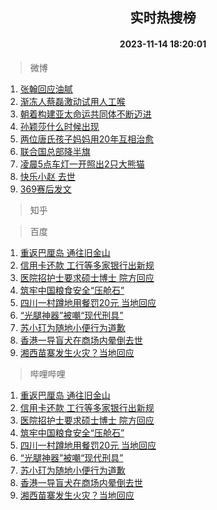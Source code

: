 <div align="center"><h2>实时热搜榜</h2><h4>2023-11-14 18:20:01</h4></div>

> 微博  

1. [张翰回应油腻](https://s.weibo.com/weibo?q=%23%E5%BC%A0%E7%BF%B0%E5%9B%9E%E5%BA%94%E6%B2%B9%E8%85%BB%23&t=31&band_rank=1&Refer=top)<br />
2. [渐冻人蔡磊激动试用人工喉](https://s.weibo.com/weibo?q=%23%E6%B8%90%E5%86%BB%E4%BA%BA%E8%94%A1%E7%A3%8A%E6%BF%80%E5%8A%A8%E8%AF%95%E7%94%A8%E4%BA%BA%E5%B7%A5%E5%96%89%23&t=31&band_rank=2&Refer=top)<br />
3. [朝着构建亚太命运共同体不断迈进](https://s.weibo.com/weibo?q=%23%E6%9C%9D%E7%9D%80%E6%9E%84%E5%BB%BA%E4%BA%9A%E5%A4%AA%E5%91%BD%E8%BF%90%E5%85%B1%E5%90%8C%E4%BD%93%E4%B8%8D%E6%96%AD%E8%BF%88%E8%BF%9B%23&t=31&band_rank=3&Refer=top)<br />
4. [孙颖莎什么时候出现](https://s.weibo.com/weibo?q=%E5%AD%99%E9%A2%96%E8%8E%8E%E4%BB%80%E4%B9%88%E6%97%B6%E5%80%99%E5%87%BA%E7%8E%B0&t=31&band_rank=4&Refer=top)<br />
5. [两位唐氏孩子妈妈用20年互相治愈](https://s.weibo.com/weibo?q=%23%E4%B8%A4%E4%BD%8D%E5%94%90%E6%B0%8F%E5%AD%A9%E5%AD%90%E5%A6%88%E5%A6%88%E7%94%A820%E5%B9%B4%E4%BA%92%E7%9B%B8%E6%B2%BB%E6%84%88%23&t=31&band_rank=5&Refer=top)<br />
6. [联合国总部降半旗](https://s.weibo.com/weibo?q=%23%E8%81%94%E5%90%88%E5%9B%BD%E6%80%BB%E9%83%A8%E9%99%8D%E5%8D%8A%E6%97%97%23&t=31&band_rank=6&Refer=top)<br />
7. [凌晨5点车灯一开照出2只大熊猫](https://s.weibo.com/weibo?q=%23%E5%87%8C%E6%99%A85%E7%82%B9%E8%BD%A6%E7%81%AF%E4%B8%80%E5%BC%80%E7%85%A7%E5%87%BA2%E5%8F%AA%E5%A4%A7%E7%86%8A%E7%8C%AB%23&t=31&band_rank=7&Refer=top)<br />
8. [快乐小赵 去世](https://s.weibo.com/weibo?q=%E5%BF%AB%E4%B9%90%E5%B0%8F%E8%B5%B5%20%E5%8E%BB%E4%B8%96&t=31&band_rank=8&Refer=top)<br />
9. [369赛后发文](https://s.weibo.com/weibo?q=369%E8%B5%9B%E5%90%8E%E5%8F%91%E6%96%87&t=31&band_rank=9&Refer=top)<br />

> 知乎  


> 百度  

1. [重返巴厘岛 通往旧金山](https://www.baidu.com/s?wd=%E9%87%8D%E8%BF%94%E5%B7%B4%E5%8E%98%E5%B2%9B+%E9%80%9A%E5%BE%80%E6%97%A7%E9%87%91%E5%B1%B1&sa=fyb_news&rsv_dl=fyb_news)<br />
2. [信用卡还款 工行等多家银行出新规](https://www.baidu.com/s?wd=%E4%BF%A1%E7%94%A8%E5%8D%A1%E8%BF%98%E6%AC%BE+%E5%B7%A5%E8%A1%8C%E7%AD%89%E5%A4%9A%E5%AE%B6%E9%93%B6%E8%A1%8C%E5%87%BA%E6%96%B0%E8%A7%84&sa=fyb_news&rsv_dl=fyb_news)<br />
3. [医院招护士要求硕士博士 院方回应](https://www.baidu.com/s?wd=%E5%8C%BB%E9%99%A2%E6%8B%9B%E6%8A%A4%E5%A3%AB%E8%A6%81%E6%B1%82%E7%A1%95%E5%A3%AB%E5%8D%9A%E5%A3%AB+%E9%99%A2%E6%96%B9%E5%9B%9E%E5%BA%94&sa=fyb_news&rsv_dl=fyb_news)<br />
4. [筑牢中国粮食安全“压舱石”](https://www.baidu.com/s?wd=%E7%AD%91%E7%89%A2%E4%B8%AD%E5%9B%BD%E7%B2%AE%E9%A3%9F%E5%AE%89%E5%85%A8%E2%80%9C%E5%8E%8B%E8%88%B1%E7%9F%B3%E2%80%9D&sa=fyb_news&rsv_dl=fyb_news)<br />
5. [四川一村蹲地用餐罚20元 当地回应](https://www.baidu.com/s?wd=%E5%9B%9B%E5%B7%9D%E4%B8%80%E6%9D%91%E8%B9%B2%E5%9C%B0%E7%94%A8%E9%A4%90%E7%BD%9A20%E5%85%83+%E5%BD%93%E5%9C%B0%E5%9B%9E%E5%BA%94&sa=fyb_news&rsv_dl=fyb_news)<br />
6. [“光腿神器”被嘲“现代刑具”](https://www.baidu.com/s?wd=%E2%80%9C%E5%85%89%E8%85%BF%E7%A5%9E%E5%99%A8%E2%80%9D%E8%A2%AB%E5%98%B2%E2%80%9C%E7%8E%B0%E4%BB%A3%E5%88%91%E5%85%B7%E2%80%9D&sa=fyb_news&rsv_dl=fyb_news)<br />
7. [苏小玎为随地小便行为道歉](https://www.baidu.com/s?wd=%E8%8B%8F%E5%B0%8F%E7%8E%8E%E4%B8%BA%E9%9A%8F%E5%9C%B0%E5%B0%8F%E4%BE%BF%E8%A1%8C%E4%B8%BA%E9%81%93%E6%AD%89&sa=fyb_news&rsv_dl=fyb_news)<br />
8. [香港一导盲犬在商场内晕倒去世](https://www.baidu.com/s?wd=%E9%A6%99%E6%B8%AF%E4%B8%80%E5%AF%BC%E7%9B%B2%E7%8A%AC%E5%9C%A8%E5%95%86%E5%9C%BA%E5%86%85%E6%99%95%E5%80%92%E5%8E%BB%E4%B8%96&sa=fyb_news&rsv_dl=fyb_news)<br />
9. [湘西苗寨发生火灾？当地回应](https://www.baidu.com/s?wd=%E6%B9%98%E8%A5%BF%E8%8B%97%E5%AF%A8%E5%8F%91%E7%94%9F%E7%81%AB%E7%81%BE%EF%BC%9F%E5%BD%93%E5%9C%B0%E5%9B%9E%E5%BA%94&sa=fyb_news&rsv_dl=fyb_news)<br />

> 哔哩哔哩  

1. [重返巴厘岛 通往旧金山](https://www.baidu.com/s?wd=%E9%87%8D%E8%BF%94%E5%B7%B4%E5%8E%98%E5%B2%9B+%E9%80%9A%E5%BE%80%E6%97%A7%E9%87%91%E5%B1%B1&sa=fyb_news&rsv_dl=fyb_news)<br />
2. [信用卡还款 工行等多家银行出新规](https://www.baidu.com/s?wd=%E4%BF%A1%E7%94%A8%E5%8D%A1%E8%BF%98%E6%AC%BE+%E5%B7%A5%E8%A1%8C%E7%AD%89%E5%A4%9A%E5%AE%B6%E9%93%B6%E8%A1%8C%E5%87%BA%E6%96%B0%E8%A7%84&sa=fyb_news&rsv_dl=fyb_news)<br />
3. [医院招护士要求硕士博士 院方回应](https://www.baidu.com/s?wd=%E5%8C%BB%E9%99%A2%E6%8B%9B%E6%8A%A4%E5%A3%AB%E8%A6%81%E6%B1%82%E7%A1%95%E5%A3%AB%E5%8D%9A%E5%A3%AB+%E9%99%A2%E6%96%B9%E5%9B%9E%E5%BA%94&sa=fyb_news&rsv_dl=fyb_news)<br />
4. [筑牢中国粮食安全“压舱石”](https://www.baidu.com/s?wd=%E7%AD%91%E7%89%A2%E4%B8%AD%E5%9B%BD%E7%B2%AE%E9%A3%9F%E5%AE%89%E5%85%A8%E2%80%9C%E5%8E%8B%E8%88%B1%E7%9F%B3%E2%80%9D&sa=fyb_news&rsv_dl=fyb_news)<br />
5. [四川一村蹲地用餐罚20元 当地回应](https://www.baidu.com/s?wd=%E5%9B%9B%E5%B7%9D%E4%B8%80%E6%9D%91%E8%B9%B2%E5%9C%B0%E7%94%A8%E9%A4%90%E7%BD%9A20%E5%85%83+%E5%BD%93%E5%9C%B0%E5%9B%9E%E5%BA%94&sa=fyb_news&rsv_dl=fyb_news)<br />
6. [“光腿神器”被嘲“现代刑具”](https://www.baidu.com/s?wd=%E2%80%9C%E5%85%89%E8%85%BF%E7%A5%9E%E5%99%A8%E2%80%9D%E8%A2%AB%E5%98%B2%E2%80%9C%E7%8E%B0%E4%BB%A3%E5%88%91%E5%85%B7%E2%80%9D&sa=fyb_news&rsv_dl=fyb_news)<br />
7. [苏小玎为随地小便行为道歉](https://www.baidu.com/s?wd=%E8%8B%8F%E5%B0%8F%E7%8E%8E%E4%B8%BA%E9%9A%8F%E5%9C%B0%E5%B0%8F%E4%BE%BF%E8%A1%8C%E4%B8%BA%E9%81%93%E6%AD%89&sa=fyb_news&rsv_dl=fyb_news)<br />
8. [香港一导盲犬在商场内晕倒去世](https://www.baidu.com/s?wd=%E9%A6%99%E6%B8%AF%E4%B8%80%E5%AF%BC%E7%9B%B2%E7%8A%AC%E5%9C%A8%E5%95%86%E5%9C%BA%E5%86%85%E6%99%95%E5%80%92%E5%8E%BB%E4%B8%96&sa=fyb_news&rsv_dl=fyb_news)<br />
9. [湘西苗寨发生火灾？当地回应](https://www.baidu.com/s?wd=%E6%B9%98%E8%A5%BF%E8%8B%97%E5%AF%A8%E5%8F%91%E7%94%9F%E7%81%AB%E7%81%BE%EF%BC%9F%E5%BD%93%E5%9C%B0%E5%9B%9E%E5%BA%94&sa=fyb_news&rsv_dl=fyb_news)<br />
